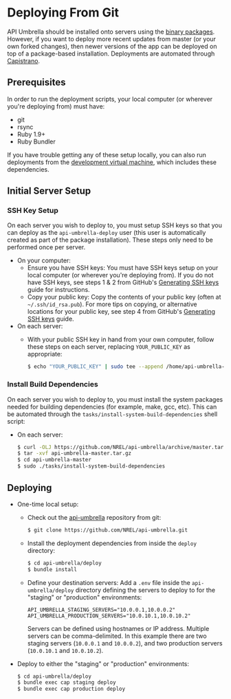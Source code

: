 # Deploying From Git

API Umbrella should be installed onto servers using the [binary packages](../getting-started.html#installation). However, if you want to deploy more recent updates from master (or your own forked changes), then newer versions of the app can be deployed on top of a package-based installation. Deployments are automated through [Capistrano](http://capistranorb.com).

## Prerequisites

In order to run the deployment scripts, your local computer (or wherever you're deploying from) must have:

- git
- rsync
- Ruby 1.9+
- Ruby Bundler

If you have trouble getting any of these setup locally, you can also run deployments from the [development virtual machine](dev-setup.html), which includes these dependencies.

## Initial Server Setup

### SSH Key Setup

On each server you wish to deploy to, you must setup SSH keys so that you can deploy as the `api-umbrella-deploy` user (this user is automatically created as part of the package installation). These steps only need to be performed once per server.

- On your computer:
  - Ensure you have SSH keys: You must have SSH keys setup on your local computer (or wherever you're deploying from). If you do not have SSH keys, see steps 1 & 2 from GitHub's [Generating SSH keys](https://help.github.com/articles/generating-ssh-keys/) guide for instructions.
  - Copy your public key: Copy the contents of your public key (often at `~/.ssh/id_rsa.pub`). For more tips on copying, or alternative locations for your public key, see step 4 from GitHub's [Generating SSH keys](https://help.github.com/articles/generating-ssh-keys/#step-4-add-your-ssh-key-to-your-account) guide.
- On each server:
  - With your public SSH key in hand from your own computer, follow these steps on each server, replacing `YOUR_PUBLIC_KEY` as appropriate:

    ```sh
    $ echo "YOUR_PUBLIC_KEY" | sudo tee --append /home/api-umbrella-deploy/.ssh/authorized_keys
    ```

### Install Build Dependencies

On each server you wish to deploy to, you must install the system packages needed for building dependencies (for example, make, gcc, etc). This can be automated through the `tasks/install-system-build-dependencies` shell script:

- On each server:

  ```sh
  $ curl -OLJ https://github.com/NREL/api-umbrella/archive/master.tar.gz
  $ tar -xvf api-umbrella-master.tar.gz
  $ cd api-umbrella-master
  $ sudo ./tasks/install-system-build-dependencies
  ```

## Deploying

- One-time local setup:
  - Check out the [api-umbrella](https://github.com/NREL/api-umbrella) repository from git:

    ```sh
    $ git clone https://github.com/NREL/api-umbrella.git
    ```

  - Install the deployment dependencies from inside the `deploy` directory:

    ```sh
    $ cd api-umbrella/deploy
    $ bundle install
    ```

  - Define your destination servers: Add a `.env` file inside the `api-umbrella/deploy` directory defining the servers to deploy to for the "staging" or "production" environments:

    ```
    API_UMBRELLA_STAGING_SERVERS="10.0.0.1,10.0.0.2"
    API_UMBRELLA_PRODUCTION_SERVERS="10.0.10.1,10.0.10.2"
    ```

    Servers can be defined using hostnames or IP address. Multiple servers can be comma-delimited. In this example there are two staging servers (`10.0.0.1` and `10.0.0.2`), and two production servers (`10.0.10.1` and `10.0.10.2`).

- Deploy to either the "staging" or "production" environments:

  ```sh
  $ cd api-umbrella/deploy
  $ bundle exec cap staging deploy
  $ bundle exec cap production deploy
  ```
